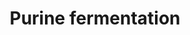 ---
annotations:
- id: PW:0000031
  parent: classic metabolic pathway
  type: Pathway Ontology
  value: purine metabolic pathway
authors:
- M.Braymer
- MaintBot
- Ddigles
- Egonw
- Eweitz
description: ''
last-edited: 2021-05-20
organisms:
- Saccharomyces cerevisiae
redirect_from:
- /index.php/Pathway:WP463
- /instance/WP463
- /instance/WP463_r117332
revision: r117332
schema-jsonld:
- '@context': https://schema.org/
  '@id': https://wikipathways.github.io/pathways/WP463.html
  '@type': Dataset
  creator:
    '@type': Organization
    name: WikiPathways
  description: ''
  keywords:
  - 10-formyl-THF
  - AAH1
  - ADE3
  - ADP
  - ATP
  - FDH1
  - L-glycine
  - MIS1
  - NADH
  - adenine
  - guanine
  - hypoxanthine
  - phosphate
  - xanthine
  license: CC0
  name: Purine fermentation
seo: CreativeWork
title: Purine fermentation
wpid: WP463
---